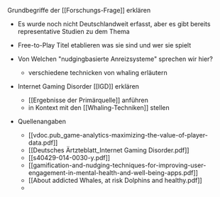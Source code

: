 Grundbegriffe der [[Forschungs-Frage]] erklären
- Es wurde noch nicht Deutschlandweit erfasst, aber es gibt bereits representative Studien zu dem Thema
- Free-to-Play Titel etablieren was sie sind und wer sie spielt
- Von Welchen "nudgingbasierte Anreizsysteme" sprechen wir hier?
	- verschiedene technicken von whaling erläutern
- Internet Gaming Disorder [[IGD]] erklären
	- [[Ergebnisse der Primärquelle]] anführen
	- in Kontext mit den [[Whaling-Techniken]] stellen

- Quellenangaben
	- [[vdoc.pub_game-analytics-maximizing-the-value-of-player-data.pdf]]
	- [[Deutsches Ärtzteblatt_Internet Gaming Disorder.pdf]]
	- [[s40429-014-0030-y.pdf]]
	- [[gamification-and-nudging-techniques-for-improving-user-engagement-in-mental-health-and-well-being-apps.pdf]]
	- [[About addicted Whales, at risk Dolphins and healthy.pdf]]
	- 
